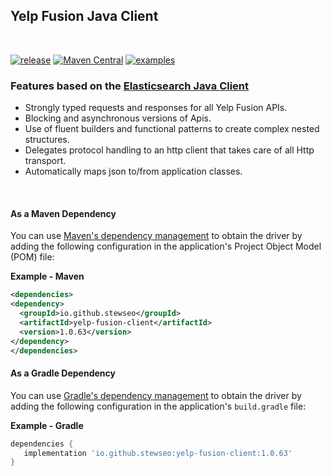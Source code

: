 ## Yelp Fusion Java Client
<br>

[![release](https://badgen.net/badge/version/1.0.52/green?icon=github)](https://github.com/stewseo/yelp-fusion-client/tree/version-1.0.5)
[![Maven Central](https://img.shields.io/maven-central/v/io.github.stewseo/yelp-fusion-client?versionPrefix=1.0.52)](https://search.maven.org/artifact/io.github.stewseo/yelp-fusion-client/1.0.52/jar)
[![examples](https://badgen.net/badge/docs/examples/cyan?icon=github)](https://stewseo.github.io/yelp-fusion-client/examples)


### Features based on the [Elasticsearch Java Client](https://www.elastic.co/guide/en/elasticsearch/client/java-api-client/current/introduction.html)
- Strongly typed requests and responses for all Yelp Fusion APIs.
- Blocking and asynchronous versions of Apis.
- Use of fluent builders and functional patterns to create complex nested structures.
- Delegates protocol handling to an http client that takes care of all Http transport.
- Automatically maps json to/from application classes.

<br>

#### As a Maven Dependency
You can use [Maven's dependency management](https://search.maven.org/search?q=g:io.github.stewseo) to obtain the driver by adding the following configuration in the application's Project Object Model (POM) file:

**Example - Maven**
```xml
<dependencies>
<dependency>
  <groupId>io.github.stewseo</groupId>
  <artifactId>yelp-fusion-client</artifactId>
  <version>1.0.63</version>
</dependency>
</dependencies>
```
#### As a Gradle Dependency
You can use [Gradle's dependency management](https://search.maven.org/search?q=g:io.github.stewseo) to obtain the driver by adding the following configuration in the application's ```build.gradle``` file:

**Example - Gradle**
```gradle
dependencies {
   implementation 'io.github.stewseo:yelp-fusion-client:1.0.63'
}
```
<br>


